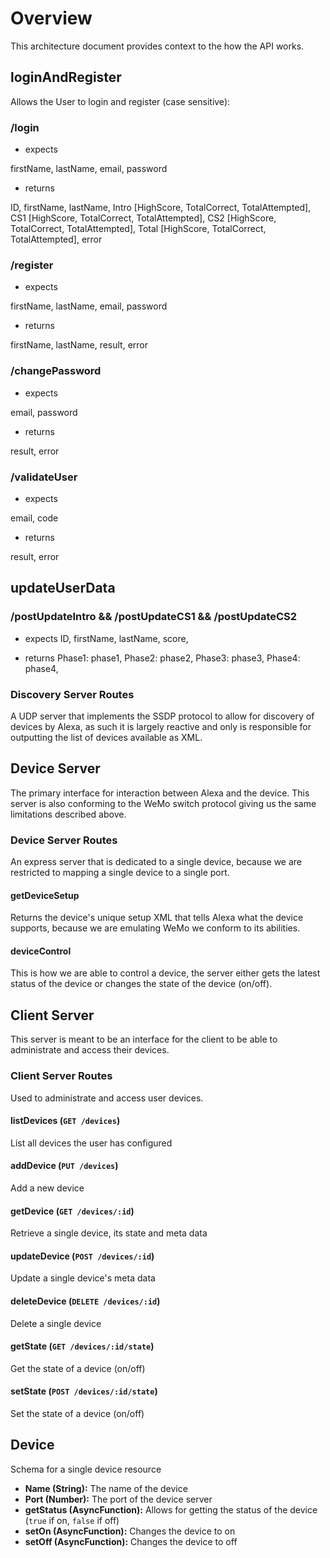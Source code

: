# Overview

This architecture document provides context to the how the API works.

## loginAndRegister

Allows the User to login and register (case sensitive):

### /login
* expects

firstName,
lastName,
email,
password

* returns

ID,
firstName,
lastName,
Intro [HighScore, TotalCorrect, TotalAttempted],
CS1 [HighScore, TotalCorrect, TotalAttempted],
CS2 [HighScore, TotalCorrect, TotalAttempted],
Total [HighScore, TotalCorrect, TotalAttempted],
error

### /register

* expects

firstName,
lastName,
email,
password

* returns

firstName,
lastName,
result,
error

### /changePassword

* expects

email,
password

* returns

result,
error

### /validateUser

* expects

email,
code

* returns

result,
error

## updateUserData
### /postUpdateIntro && /postUpdateCS1 && /postUpdateCS2

* expects
ID,
firstName,
lastName,
score,

* returns
Phase1: phase1,
Phase2: phase2,
Phase3: phase3,
Phase4: phase4,


### Discovery Server Routes

A UDP server that implements the SSDP protocol to allow for discovery of devices by Alexa, as such it is largely reactive and only is responsible for outputting the list of devices available as XML.

## Device Server

The primary interface for interaction between Alexa and the device. This server is also conforming to the WeMo switch protocol giving us the same limitations described above.

### Device Server Routes

An express server that is dedicated to a single device, because we are restricted to mapping a single device to a single port.

#### getDeviceSetup

Returns the device's unique setup XML that tells Alexa what the device supports, because we are emulating WeMo we conform to its abilities.

#### deviceControl

This is how we are able to control a device, the server either gets the latest status of the device or changes the state of the device (on/off).

## Client Server

This server is meant to be an interface for the client to be able to administrate and access their devices.

### Client Server Routes

Used to administrate and access user devices.

#### listDevices (`GET /devices`)

List all devices the user has configured

#### addDevice (`PUT /devices`)

Add a new device

#### getDevice (`GET /devices/:id`)

Retrieve a single device, its state and meta data

#### updateDevice (`POST /devices/:id`)

Update a single device's meta data

#### deleteDevice (`DELETE /devices/:id`)

Delete a single device

#### getState (`GET /devices/:id/state`)

Get the state of a device (on/off)

#### setState (`POST /devices/:id/state`)

Set the state of a device (on/off)

## Device

Schema for a single device resource

* **Name (String):** The name of the device
* **Port (Number):** The port of the device server
* **getStatus (AsyncFunction):** Allows for getting the status of the device (`true` if on, `false` if off)
* **setOn (AsyncFunction):** Changes the device to on
* **setOff (AsyncFunction):** Changes the device to off
